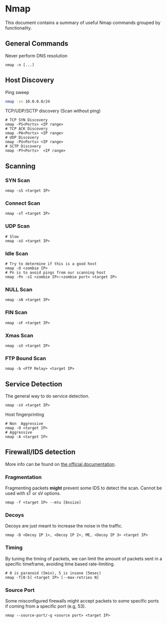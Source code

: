 # Nmap

This document contains a summary of useful Nmap commands grouped by functionality.

## General Commands

Never perform DNS resolution

```
nmap -n [...]
```

## Host Discovery

Ping sweep

```bash
nmap -sn 10.0.0.0/24
```

TCP/UDP/SCTP discovery (Scan without ping)

```
# TCP SYN Discovery
nmap -PS<Ports> <IP range>
# TCP ACK Discovery
nmap -PA<Ports> <IP range>
# UDP Discovery
nmap -PU<Ports> <IP range>
# SCTP Discovery
nmap -PY<Ports>  <IP range>
```

## Scanning 

### SYN Scan

```
nmap -sS <target IP>
```

### Connect Scan

```
nmap -sT <target IP>
```

### UDP Scan

```
# Slow
nmap -sU <target IP>
```

### Idle Scan

```
# Try to determine if this is a good host
nmap -O <zombie IP> 
# Pn is to avoid pings from our scanning host
nmap -Pn -sI <zombie IP>:<zombie port> <target IP>
```

### NULL Scan

```
nmap -sN <target IP>
```

### FIN Scan

```
nmap -sF <target IP>
```

### Xmas Scan

```
nmap -sX <target IP>
```

### FTP Bound Scan

```
nmap -b <FTP Relay> <target IP>
```

## Service Detection

The general way to do service detection.

```
nmap -sV <target IP>
```

Host fingerprinting

```
# Non  Aggressive
nmap -O <target IP>
# Aggressive
nmap -A <target IP>
```

## Firewall/IDS detection

More info can be found on [the official
documentation](https://nmap.org/book/man-bypass-firewalls-ids.html).

### Fragmentation

Fragmenting packets **might** prevent some IDS to detect the scan. Cannot be used with sT or sV
options.

```
nmap -f <target IP> --mtu [8xsize]
```

### Decoys

Decoys are just meant to increase the noise in the traffic.

```
nmap -D <Decoy IP 1>, <Decoy IP 2>, ME, <Decoy IP 3> <target IP>
```

### Timing

By tuning the timing of packets, we can limit the amount of packets sent in a specific timeframe,
avoiding time based rate-limiting.

```
# 0 is paranoid (5min), 5 is insane (5msec)
nmap -T[0-5] <target IP> [--max-retries N]
```

### Source Port

Some misconfigured firewalls might accept packets to some specific ports if coming from a specific
port (e.g, 53).

```
nmap --source-port/-g <source port> <target IP>
```



